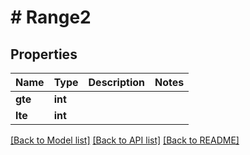 # # Range2

## Properties

Name | Type | Description | Notes
------------ | ------------- | ------------- | -------------
**gte** | **int** |  |
**lte** | **int** |  |

[[Back to Model list]](../../README.md#models) [[Back to API list]](../../README.md#endpoints) [[Back to README]](../../README.md)

